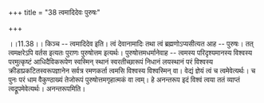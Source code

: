 +++
title = "38 त्वमादिदेवः पुरुषः"

+++
  
  
।।11.38।। किञ्च -- त्वमादिदेव इति। त्वं देवानामादिः तथा त्वं
ब्रह्मणोऽप्यसीत्यत आह -- पुरुषः। तत् त्वमक्षरेऽपि वर्तस इत्यतः पुराणः
पुरुषोत्तम इत्यर्थः। पुरुषोत्तमधर्मानेवाह -- त्वमस्य परिदृश्यमानस्य
विश्वस्य परमुत्कृष्टं आधिदैविकरूपेण स्वस्मिन् स्थानं स्वरतीच्छारूपं
निधानं लयस्थानं परं विश्वस्य क्रीडाप्रकटितस्वरूपज्ञानेन सर्वत्र रमणकर्ता
त्वमसि विश्वस्य विश्वस्मिन् वा। वेद्यं ज्ञेयं त्वं च त्वमेवेत्यर्थः। च
पुनः परं धाम वैकुण्ठाख्यं तेजोरूपं पुरुषोत्तमगृहात्मकं वा त्वम्। हे
अनन्तरूप इदं विश्वं त्वया ततं व्याप्तं
त्वद्रूपमेवेत्यर्थः। अनन्तरूपमिति।  
  
